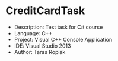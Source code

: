 # CreditCardTask
- Description: Test task for C# course
- Language: C++
- Project: Visual C++ Console Application
- IDE: Visual Studio 2013
- Author: Taras Ropiak

